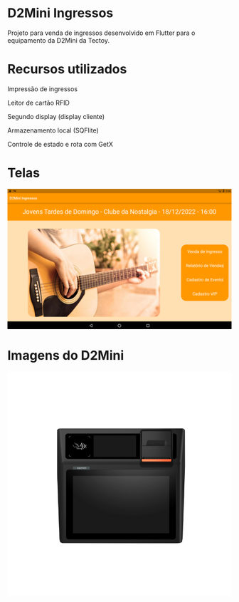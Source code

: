 # D2Mini Ingressos

Projeto para venda de ingressos desenvolvido em Flutter para o equipamento da D2Mini da Tectoy.

# Recursos utilizados 

Impressão de ingressos

Leitor de cartão RFID

Segundo display (display cliente)

Armazenamento local (SQFlite)

Controle de estado e rota com GetX

# Telas
![Home](https://raw.githubusercontent.com/osmarmartins/d2mini-ingressos/master/AppIngressosHome.png)


# Imagens do D2Mini
![Vista por cima](https://raw.githubusercontent.com/osmarmartins/d2mini-ingressos/master/vista1.png)
